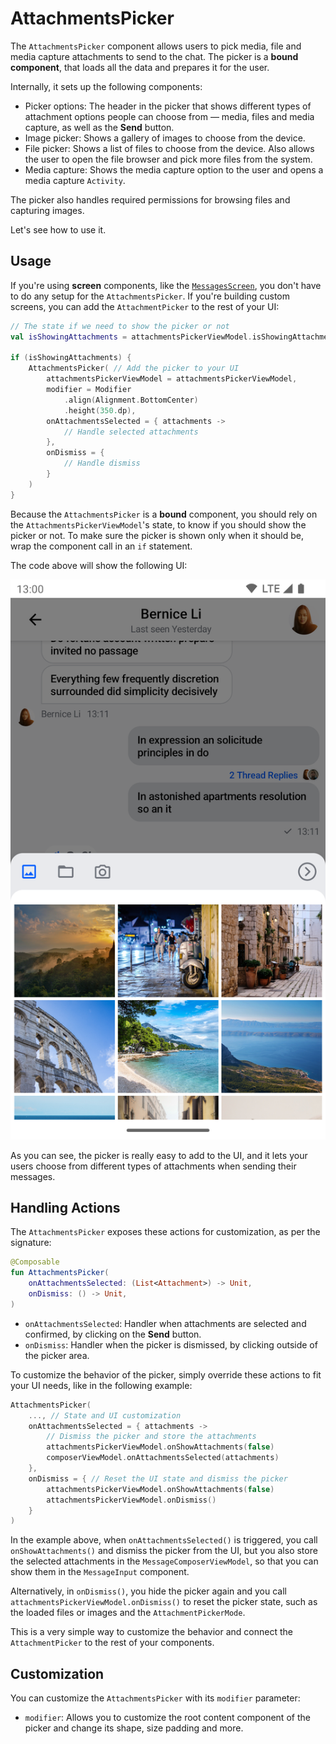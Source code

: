 # AttachmentsPicker

The `AttachmentsPicker` component allows users to pick media, file and media capture attachments to send to the chat. The picker is a **bound component**, that loads all the data and prepares it for the user.

Internally, it sets up the following components:

* Picker options: The header in the picker that shows different types of attachment options people can choose from — media, files and media capture, as well as the **Send** button.
* Image picker: Shows a gallery of images to choose from the device.
* File picker: Shows a list of files to choose from the device. Also allows the user to open the file browser and pick more files from the system.
* Media capture: Shows the media capture option to the user and opens a media capture `Activity`.

The picker also handles required permissions for browsing files and capturing images.

Let's see how to use it.

## Usage

If you're using **screen** components, like the [`MessagesScreen`](./01-messages-screen.md), you don't have to do any setup for the `AttachmentsPicker`. If you're building custom screens, you can add the `AttachmentPicker` to the rest of your UI:

```kotlin
// The state if we need to show the picker or not
val isShowingAttachments = attachmentsPickerViewModel.isShowingAttachments
        
if (isShowingAttachments) {
    AttachmentsPicker( // Add the picker to your UI
        attachmentsPickerViewModel = attachmentsPickerViewModel,
        modifier = Modifier
            .align(Alignment.BottomCenter)
            .height(350.dp),
        onAttachmentsSelected = { attachments ->
            // Handle selected attachments
        },
        onDismiss = {
            // Handle dismiss
        }
    )
}
```

Because the `AttachmentsPicker` is a **bound** component, you should rely on the `AttachmentsPickerViewModel`'s state, to know if you should show the picker or not. To make sure the picker is shown only when it should be, wrap the component call in an `if` statement.

The code above will show the following UI:

 ![Default AttachmentsPicker component](../../assets/compose_default_attachments_picker_component.png)

As you can see, the picker is really easy to add to the UI, and it lets your users choose from different types of attachments when sending their messages.

## Handling Actions

The `AttachmentsPicker` exposes these actions for customization, as per the signature:

```kotlin
@Composable
fun AttachmentsPicker(
    onAttachmentsSelected: (List<Attachment>) -> Unit,
    onDismiss: () -> Unit,
)
```

* `onAttachmentsSelected`: Handler when attachments are selected and confirmed, by clicking on the **Send** button.
* `onDismiss`: Handler when the picker is dismissed, by clicking outside of the picker area.

To customize the behavior of the picker, simply override these actions to fit your UI needs, like in the following example:

```kotlin
AttachmentsPicker(
    ..., // State and UI customization
    onAttachmentsSelected = { attachments -> 
        // Dismiss the picker and store the attachments
        attachmentsPickerViewModel.onShowAttachments(false)
        composerViewModel.onAttachmentsSelected(attachments)
    },
    onDismiss = { // Reset the UI state and dismiss the picker
        attachmentsPickerViewModel.onShowAttachments(false)
        attachmentsPickerViewModel.onDismiss()
    }
)
```

In the example above, when `onAttachmentsSelected()` is triggered, you call `onShowAttachments()` and dismiss the picker from the UI, but you also store the selected attachments in the `MessageComposerViewModel`, so that you can show them in the `MessageInput` component.

Alternatively, in `onDismiss()`, you hide the picker again and you call `attachmentsPickerViewModel.onDismiss()` to reset the picker state, such as the loaded files or images and the `AttachmentPickerMode`.

This is a very simple way to customize the behavior and connect the `AttachmentPicker` to the rest of your components.

## Customization

You can customize the `AttachmentsPicker` with its `modifier` parameter:

* `modifier`: Allows you to customize the root content component of the picker and change its shape, size padding and more.
